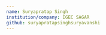 ```yaml
---
name: Suryapratap Singh
institution/company: IGEC SAGAR
github: suryapratapsinghsuryavanshi
---
```

